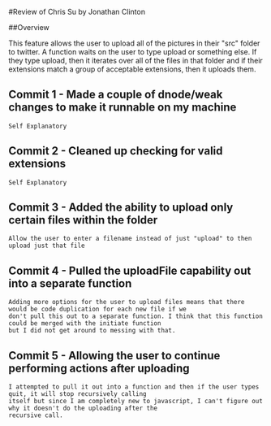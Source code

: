 #Review of Chris Su by Jonathan Clinton

##Overview

This feature allows the user to upload all of the pictures in their "src" folder to twitter. A function
waits on the user to type upload or something else. If they type upload, then it iterates over all of the
files in that folder and if their extensions match a group of acceptable extensions, then it uploads them.

## Commit 1 - Made a couple of dnode/weak changes to make it runnable on my machine

    Self Explanatory

## Commit 2 - Cleaned up checking for valid extensions

    Self Explanatory

## Commit 3 - Added the ability to upload only certain files within the folder

    Allow the user to enter a filename instead of just "upload" to then upload just that file

## Commit 4 - Pulled the uploadFile capability out into a separate function

    Adding more options for the user to upload files means that there would be code duplication for each new file if we
    don't pull this out to a separate function. I think that this function could be merged with the initiate function
    but I did not get around to messing with that.

## Commit 5 - Allowing the user to continue performing actions after uploading

    I attempted to pull it out into a function and then if the user types quit, it will stop recursively calling
    itself but since I am completely new to javascript, I can't figure out why it doesn't do the uploading after the
    recursive call.